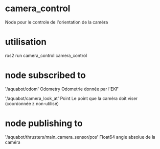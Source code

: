 # camera_control

Node pour le controle de l'orientation de la caméra

# utilisation

ros2 run camera_control camera_control

# node subscribed to

'/aquabot/odom' Odometry Odometrie donnée par l'EKF

'/aquabot/camera_look_at' Point Le point que la caméra doit viser (coordonnée z non-utilisé)

# node publishing to 

'/aquabot/thrusters/main_camera_sensor/pos' Float64 angle absolue de la caméra

